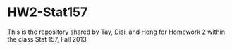 HW2-Stat157
===========

This is the repository shared by Tay, Disi, and Hong for Homework 2 within the class Stat 157, Fall 2013
